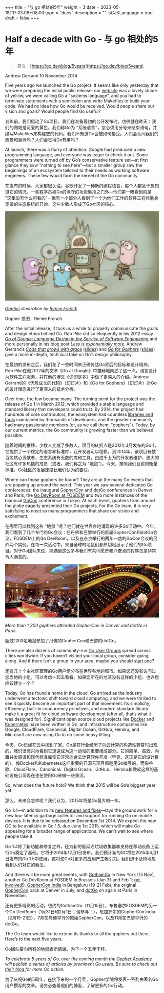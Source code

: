 +++
title = "与 go 相处的5年"
weight = 3
date = 2023-05-18T17:03:08+08:00
type = "docs"
description = ""
isCJKLanguage = true
draft = false
+++

# Half a decade with Go - 与 go 相处的5年

> 原文：[https://go.dev/blog/5years](https://go.dev/blog/5years)

Andrew Gerrand
10 November 2014

Five years ago we launched the Go project. It seems like only yesterday that we were preparing the initial public release: our [website](https://web.archive.org/web/20091112094121/http://golang.org/) was a lovely shade of yellow, we were calling Go a "systems language", and you had to terminate statements with a semicolon and write Makefiles to build your code. We had no idea how Go would be received. Would people share our vision and goals? Would people find Go useful?

五年前，我们启动了Go项目。我们在准备最初的公开发布时，仿佛就在昨天：我们的网站是可爱的黄色，我们称Go为 "系统语言"，您必须用分号来结束语句，并编写Makefiles来构建您的代码。我们不知道Go会被如何接受。人们会认同我们的愿景和目标吗？人们会觉得Go有用吗？

At launch, there was a flurry of attention. Google had produced a new programming language, and everyone was eager to check it out. Some programmers were turned off by Go’s conservative feature set—at first glance they saw "nothing to see here"—but a smaller group saw the beginnings of an ecosystem tailored to their needs as working software engineers. These few would form the kernel of the Go community.

在发布的时候，大家都很关注。谷歌开发了一种新的编程语言，每个人都急于想知道它的情况。一些程序员被Go的保守的功能集拒之门外--他们第一眼看到的是 "这里没有什么可看的"--但有一小部分人看到了一个为他们工作的软件工程师量身定做的生态系统的开始。这些少数人形成了Go社区的核心。

![img](HalfADecadeWithGo_img/gophers5th.jpg)

[*Gopher*](https://go.dev/blog/gopher) *illustration by* [*Renee French*](http://reneefrench.blogspot.com.au/)

Gopher 插图：Renee French

After the initial release, it took us a while to properly communicate the goals and design ethos behind Go. Rob Pike did so eloquently in his 2012 essay [*Go at Google: Language Design in the Service of Software Engineering*](https://go.dev/talks/2012/splash.article) and more personally in his blog post [*Less is exponentially more*](https://commandcenter.blogspot.com.au/2012/06/less-is-exponentially-more.html). Andrew Gerrand’s [*Code that grows with grace*](http://vimeo.com/53221560) ([slides](https://go.dev/talks/2012/chat.slide)) and [*Go for Gophers*](https://www.youtube.com/watch?v=dKGmK_Z1Zl0) ([slides](https://go.dev/talks/2014/go4gophers.slide)) give a more in-depth, technical take on Go’s design philosophy.

在最初的发布之后，我们花了一些时间来正确传达Go背后的目标和设计精神。Rob Pike在他2012年的文章《Go at Google》中雄辩地阐述了这一点。语言设计为软件工程服务，并在他的博文《少即是多》中做了更深入的介绍。Andrew Gerrand的《优雅成长的代码》（幻灯片）和《Go for Gophers》（幻灯片）对Go的设计理念进行了更深入的技术分析。

Over time, the few became many. The turning point for the project was the release of Go 1 in March 2012, which provided a stable language and standard library that developers could trust. By 2014, the project had hundreds of core contributors, the ecosystem had countless [libraries and tools](https://godoc.org/) maintained by thousands of developers, and the greater community had many passionate members (or, as we call them, "gophers"). Today, by our current metrics, the Go community is growing faster than we believed possible.

随着时间的推移，少数人变成了多数人。项目的转折点是2012年3月发布的Go 1，它提供了一个稳定的语言和标准库，让开发者可以信赖。到2014年，该项目有数百名核心贡献者，生态系统有无数的库和工具，由成千上万的开发者维护，更大的社区有许多热情的成员（或者，我们称之为 "地鼠"）。今天，按照我们目前的衡量标准，Go社区的发展速度比我们认为的要快。





Where can those gophers be found? They are at the many Go events that are popping up around the world. This year we saw several dedicated Go conferences: the inaugural [GopherCon](https://blog.golang.org/gophercon) and [dotGo](http://www.dotgo.eu/) conferences in Denver and Paris, the [Go DevRoom at FOSDEM](https://blog.golang.org/fosdem14) and two more instances of the biannual [GoCon](https://github.com/GoCon/GoCon) conference in Tokyo. At each event, gophers from around the globe eagerly presented their Go projects. For the Go team, it is very satisfying to meet so many programmers that share our vision and excitement.

在哪里可以找到这些 "地鼠 "呢？他们就在世界各地涌现的许多Go活动中。今年，我们看到了几个专门的Go会议：在丹佛和巴黎举行的首届GopherCon和dotGo会议，FOSDEM上的Go DevRoom，以及在东京举行的两年一度的GoCon会议的另外两个实例。在每一次活动中，来自全球的地鼠们都热切地展示了他们的Go项目。对于Go团队来说，能遇到这么多与我们有共同愿景和兴奋点的程序员是非常令人满意的。

![img](HalfADecadeWithGo_img/conferences.jpg)

*More than 1,200 gophers attended GopherCon in Denver and dotGo in Paris.*

超过1200名地鼠参加了丹佛的GopherCon和巴黎的dotGo。

There are also dozens of community-run [Go User Groups](https://go.dev/wiki/GoUserGroups) spread across cities worldwide. If you haven’t visited your local group, consider going along. And if there isn’t a group in your area, maybe you should [start one](https://blog.golang.org/getthee-to-go-meetup)?

还有几十个由社区管理的Go用户组分布在世界各地的城市。如果您还没有访问过您当地的小组，可以考虑一起去看看。如果您所在的地区没有这样的小组，也许您应该建立一个？

Today, Go has found a home in the cloud. Go arrived as the industry underwent a tectonic shift toward cloud computing, and we were thrilled to see it quickly become an important part of that movement. Its simplicity, efficiency, built-in concurrency primitives, and modern standard library make it a great fit for cloud software development (after all, that’s what it was designed for). Significant open source cloud projects like [Docker](https://www.docker.com/) and [Kubernetes](https://github.com/GoogleCloudPlatform/kubernetes) have been written in Go, and infrastructure companies like Google, CloudFlare, Canonical, Digital Ocean, GitHub, Heroku, and Microsoft are now using Go to do some heavy lifting.

今天，Go已经在云中找到了家。Go是在行业经历了向云计算的构造性转变时出现的，我们很高兴地看到它迅速成为这一运动的重要组成部分。它的简单、高效、内置并发原语和现代标准库使它非常适合云计算软件开发（毕竟，这正是它的设计目的）。像Docker和Kubernetes这样重要的开源云项目都是用Go编写的，而像谷歌、CloudFlare、Canonical、Digital Ocean、GitHub、Heroku和微软这样的基础设施公司现在也在使用Go来做一些重活。

So, what does the future hold? We think that 2015 will be Go’s biggest year yet.

那么，未来会怎样呢？我们认为，2015年将是Go最大的一年。

Go 1.4—in addition to its [new features and fixes](https://go.dev/doc/go1.4)—lays the groundwork for a new low-latency garbage collector and support for running Go on mobile devices. It is due to be released on December 1st 2014. We expect the new GC to be available in Go 1.5, due June 1st 2015, which will make Go appealing for a broader range of applications. We can’t wait to see where people take it.

Go 1.4除了新功能和修复之外，还为新的低延迟垃圾收集器和支持在移动设备上运行Go奠定了基础。它将于2014年12月1日发布。我们预计新的GC将在2015年6月1日发布的Go 1.5中使用，这将使Go对更多的应用产生吸引力。我们迫不及待地想看到人们对它的看法。

And there will be more great events, with [GothamGo](http://gothamgo.com/) in New York (15 Nov), another Go DevRoom at FOSDEM in Brussels (Jan 31 and Feb 1; [get involved!](https://groups.google.com/d/msg/golang-nuts/1xgBazQzs1I/hwrZ5ni8cTEJ)), [GopherCon India](http://www.gophercon.in/) in Bengaluru (19-21 Feb), the original [GopherCon](http://gophercon.com/) back at Denver in July, and [dotGo](http://www.dotgo.eu/) on again at Paris in November.

还有更多精彩的活动，纽约的GothamGo（11月15日），布鲁塞尔FOSDEM的另一个Go DevRoom（1月31日和2月1日；请参与！），班加罗尔的GopherCon India（2月19-21日），7月在丹佛举行的原始GopherCon，以及11月在巴黎举行的dotGo。

The Go team would like to extend its thanks to all the gophers out there. Here’s to the next five years.

Go团队要向所有的地鼠表示感谢。为下一个五年干杯。

*To celebrate 5 years of Go, over the coming month the* [*Gopher Academy*](http://blog.gopheracademy.com/) *will publish a series of articles by prominent Go users. Be sure to check out* [*their blog*](http://blog.gopheracademy.com/) *for more Go action.*

为了庆祝Go的5周年，在接下来的一个月里，Gopher学院将发表一系列由著名Go用户撰写的文章。请务必查看他们的博客，了解更多的Go行动。
